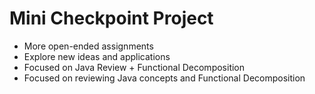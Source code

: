 # Mini Checkpoint Project

- More open-ended assignments
- Explore new ideas and applications
- Focused on Java Review + Functional Decomposition
- Focused on reviewing Java concepts and Functional Decomposition